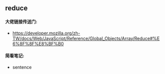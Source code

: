 ## reduce
#### 大佬链接传送门:
- https://developer.mozilla.org/zh-TW/docs/Web/JavaScript/Reference/Global_Objects/Array/Reduce#%E6%8F%8F%E8%BF%B0
#### 简看笔记:
- sentence  